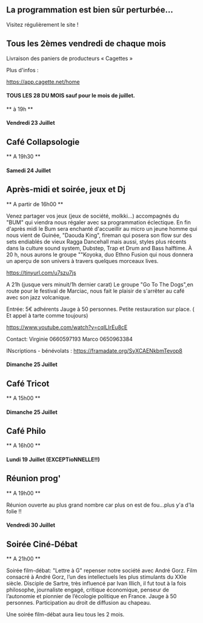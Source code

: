 

<!-- Exemple:

#### mardi 10 mars
## Café Oc.
** A partir de 18h30 **  
Où l'on partage <del>un bon repas à 8 €</del> tout en bavardant en occitan...   
__En auberge espagnole ! ! !__  
Chasdun pòrta son minjat e n'um boira tot aquò. Chacun apporte son repas et on mélange le tout. 
 [>>>> SOYEZ BENEVOLE,CLIQUEZ ICI<<<](http://www.date.marsnet.org/zqqlm9esy2sd2tfo)

fin exemple -->


## La programmation est bien sûr perturbée...
Visitez régulièrement le site !


## Tous les 2èmes vendredi de chaque mois
Livraison des paniers de producteurs « Cagettes »

Plus d'infos :

https://app.cagette.net/home


#### TOUS LES 28 DU MOIS sauf pour le mois de juillet.
** à 19h **


#### Vendredi 23 Juillet

## Café Collapsologie
** A 19h30 **

#### Samedi 24 Juillet

## Après-midi et soirée, jeux et Dj
** A partir de 16h00 **

Venez partager vos jeux (jeux de société, molkki...) accompagnés du "BUM" qui viendra nous régaler avec sa programmation éclectique.
En fin d'après midi le Bum sera enchanté d'accueillir au micro un jeune homme qui nous vient de Guinée, "Daouda King", fireman qui posera son flow sur des sets endiablés de vieux Ragga Dancehall mais aussi, styles plus récents dans la culture sound system, Dubstep, Trap et Drum and Bass halftime.
À 20 h, nous aurons le groupe ""Koyoka, duo Ethno Fusion qui nous donnera un aperçu de son univers à travers quelques morceaux lives.
 
https://tinyurl.com/u7szu7js
 
A 21h (jusque vers minuit/1h dernier carat) Le groupe "Go To The Dogs",en route pour le festival de Marciac, nous fait le plaisir de s'arrêter au café avec son jazz volcanique.
 
 Entrée: 5€ adhérents
Jauge à 50 personnes. Petite restauration sur place. ( Et appel à tarte comme toujours)
 

https://www.youtube.com/watch?v=cqILIrEu8cE
 
Contact:
Virginie 0660597193
Marco 0650963384
 
 
 
 INscriptions - bénévolats : https://framadate.org/SyXCAENkbmTevop8
 
#### Dimanche 25 Juillet

## Café Tricot
** A 15h00 **


#### Dimanche 25 Juillet

## Café Philo
** A 16h00 **

#### Lundi 19 Juillet (EXCEPTioNNELLE!!)

## Réunion prog'
** A 19h00 **

Réunion ouverte au plus grand nombre car plus on est de fou...plus y'a d'la folie !!

#### Vendredi 30 Juillet

## Soirée Ciné-Débat
** A 21h00 **

Soirée film-débat:
"Lettre à G" repenser notre société avec André Gorz.
Film consacré à André Gorz, l’un des intellectuels les plus stimulants du XXIe siècle. Disciple de Sartre, très influencé par Ivan Illich, il fut tout à la fois philosophe, journaliste engagé, critique économique, penseur de l’autonomie et pionnier de l’écologie politique en France.
Jauge à 50 personnes.
Participation au droit de diffusion au chapeau.

Une soirée film-débat aura lieu tous les 2 mois.







